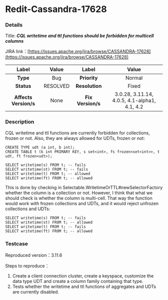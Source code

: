 # Redit-Cassandra-17628

### Details

Title: ***CQL writetime and ttl functions should be forbidden for multicell columns***

JIRA link：[https://issues.apache.org/jira/browse/CASSANDRA-17628](https://issues.apache.org/jira/browse/CASSANDRA-17628)

|         Label         |                  Value                   |      Label      |     Value      |
|:---------------------:|:----------------------------------------:|:---------------:|:--------------:|
|       **Type**        |                   Bug                    |  **Priority**   |    Normal      |
|      **Status**       |                 RESOLVED                 | **Resolution**  |     Fixed      |
| **Affects Version/s** |                  None                    | **Fix Version/s** |  3.0.28, 3.11.14, 4.0.5, 4.1-alpha1, 4.1, 4.2 |

### Description

CQL writetime and ttl functions are currently forbidden for collections, frozen or not. Also, they are always allowed for UDTs, frozen or not:

```
CREATE TYPE udt (a int, b int);
CREATE TABLE t (k int PRIMARY KEY, s set<int>, fs frozen<set<int>>, t udt, ft frozen<udt>);

SELECT writetime(s) FROM t; -- fails
SELECT writetime(st) FROM t; -- fails
SELECT writetime(t) FROM t; -- allowed
SELECT writetime(ft) FROM t; -- allowed
```

This is done by checking in Selectable.WritetimeOrTTL#newSelectorFactory whether the column is a collection or not. However, I think that what we should check is whether the column is multi-cell. That way the function would work with frozen collections and UDTs, and it would reject unfrozen collections and UDTs:

```
SELECT writetime(s) FROM t; -- fails
SELECT writetime(st) FROM t; -- allowed
SELECT writetime(t) FROM t; -- fails
SELECT writetime(ft) FROM t; -- allowed
```

### Testcase

Reproduced version：3.11.6

Steps to reproduce：
1. Create a client connection cluster, create a keyspace, customize the data type UDT and create a column family containing that type.
2. Tests whether the writetime and ttl functions of aggregates and UDTs are currently disabled.
